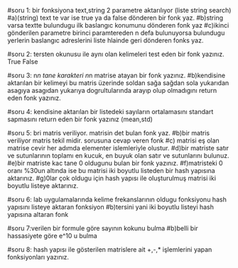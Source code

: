#soru 1: bir fonksiyona text,string 2 parametre aktarılıyor (liste string search)
#a)(string) text te var ise true ya da false dönderen bir fonk yaz.
#b)string varsa textte bulundugu ilk baslangıc konumunu dönderen fonk yaz
#c)ikinci gönderilen parametre birinci paramtereden n defa bulunuyorsa bulundugu yerlerin baslangıc adreslerini liste hlainde geri dönderen fonks yaz.

#soru 2: tersten okunusu ile aynı olan kelimeleri test eden bir fonk yazınız. True False

#soru 3: n*n tane karakteri n*n matrise atayan bir fonk yazınız.
#b)kendisine aktarılan bir kelimeyi bu matris üzerinde soldan sağa sağdan sola yukarıdan asagıya asagıdan yukarıya dogrultularında arayıp olup olmadıgını return eden fonk yazınız.

#soru 4: kendisine aktarılan bir listedeki sayıların ortalamasını standart sapmasını return eden bir fonk yazınız (mean,std)

#soru 5: bri matris veriliyor. matrisin det bulan fonk yaz.
#b)bir matris veriliyor matris tekil midir. sorusuna cevap veren fonk
#c) matrisi eş olan matrise cevir her adımda elementer islemleriyle olustur.
#d)bir matriste satır ve sutunlarının toplamı en kucuk, en buyuk olan satır ve sutunlarını bulunuz.
#e)bir matriste kac tane 0 oldugunu bulan bir fonk yazınız.
#f)matristeki 0 oranı %30un altında ise bu matrisi iki boyutlu listeden bir hash yapısına aktarınız.
#g)0lar çok oldugu için hash yapısı ile oluşturulmuş matrisi iki boyutlu listeye aktarınız.

#soru 6: lab uygulamalarında kelime frekanslarının oldugu fonksiyonu hash yapısını listeye aktaran fonksiyon
#b)tersini yani iki boyutlu listeyi hash yapısına altaran fonk

#soru 7:verilen bir formule göre sayının kokunu bulma
#b)belli bir hassasiyete göre e^10 u bulma

#soru 8: hash yapısı ile gösterilen matrislere ait +,-,* işlemlerini yapan fonksiyonları yazınız.
